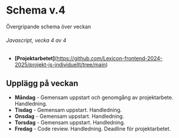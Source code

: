 # Schema v.4
Övergripande schema över veckan

###### Javascript, vecka 4 av 4

* **[Projektarbetet]**(https://github.com/Lexicon-frontend-2024-2025/projekt-js-individuellt/tree/main)

## Upplägg på veckan
* **Måndag** - Gemensam uppstart och genomgång av projektarbete. Handledning.
* **Tisdag** - Gemensam uppstart. Handledning.
* **Onsdag** - Gemensam uppstart. Handledning.
* **Torsdag** - Gemensam uppstart. Handledning.
* **Fredag** - Code review. Handledning. Deadline för projektarbetet.
